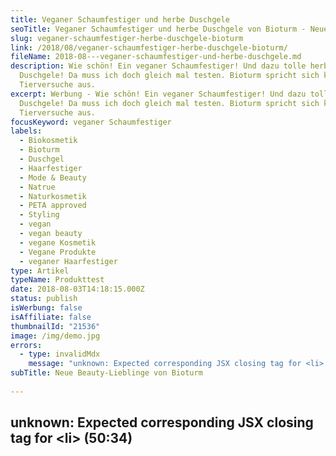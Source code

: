 ```yaml
---
title: Veganer Schaumfestiger und herbe Duschgele
seoTitle: Veganer Schaumfestiger und herbe Duschgele von Bioturm - Neue Beauty-Lieblinge
slug: veganer-schaumfestiger-herbe-duschgele-bioturm
link: /2018/08/veganer-schaumfestiger-herbe-duschgele-bioturm/
fileName: 2018-08---veganer-schaumfestiger-und-herbe-duschgele.md
description: Wie schön! Ein veganer Schaumfestiger! Und dazu tolle herbe
  Duschgele! Da muss ich doch gleich mal testen. Bioturm spricht sich klar gegen
  Tierversuche aus.
excerpt: Werbung - Wie schön! Ein veganer Schaumfestiger! Und dazu tolle herbe
  Duschgele! Da muss ich doch gleich mal testen. Bioturm spricht sich klar gegen
  Tierversuche aus.
focusKeyword: veganer Schaumfestiger
labels:
  - Biokosmetik
  - Bioturm
  - Duschgel
  - Haarfestiger
  - Mode & Beauty
  - Natrue
  - Naturkosmetik
  - PETA approved
  - Styling
  - vegan
  - vegan beauty
  - vegane Kosmetik
  - Vegane Produkte
  - veganer Haarfestiger
type: Artikel
typeName: Produkttest
date: 2018-08-03T14:18:15.000Z
status: publish
isWerbung: false
isAffiliate: false
thumbnailId: "21536"
image: /img/demo.jpg
errors:
  - type: invalidMdx
    message: "unknown: Expected corresponding JSX closing tag for <li> (50:34)"
subTitle: Neue Beauty-Lieblinge von Bioturm
  
---
```


## unknown: Expected corresponding JSX closing tag for &lt;li> (50:34)

<!--
_Werbung\*_

**Wisst Ihr, was ich gerne mag, wenn es so richtig heiß ist, wie im Moment?
Herbe und zugleich frische Duftnoten. Die neuen Duschgele von Bioturm sind da
eine gute Wahl für mich.**

Sie erreichten mich vor Kurzem in einem Päckchen zusammen mit dem neuen veganen
Haarfestiger. Schon seit ich vegan lebe, habe ich keinen mehr verwendet und ich
war sehr gespannt darauf, ihn auszuprobieren.

Er kommt in einer Recycling-fähigen Flasche ohne Treibgas. Was zuerst auffällt,
ist das hübsche Bioturm-Design, das ich auch schon von anderen Produkten kenne.
Der Hersteller hatte die schöne Idee, einige Flaschen und Tiegel mit Kunstwerken
zu bedrucken. Das Motiv auf der Flasche ist in diesem Fall ein polychromes
Wandmosaik aus Thailand.

## Veganer Schaumfestiger

![veganer Schaumfestiger](http://cardamonchai.com/wp-content/uploads/2018/08/43104110834_95d690bd02_z-1-400x300.jpg)

Ich habe mich für den Festiger mit leichtem Halt entschieden, es gibt auch noch
die Stufe "starker Halt". Außerdem ist auch ein veganes Haarspray neu im
Sortiment.

Vor dem Gebrauch muss man die Flasche schütteln und schon kann es losgehen. Ein
Pumphub ist für meine inzwischen nur noch Bob-langen Haare völlig ausreichend.

Der Duft ist angenehm und nicht aufdringlich. Ideal soll der Schaum besonders
für flexible Frisuren geeignet sein, also genau das Richtige für meine lockigen
Wuschelkopf. Neben Halt verspricht das Produkt außerdem Pflege. Für mehr Glanz
und Geschmeidigkeit sollen Extrakte aus Grünem Tee und Malve sorgen.

Wie bei allen Produkte von Bioturm, handelt es sich auch beim neuen
Schaumfestiger um kontrollierte Naturkosmetik. Farb- und Duftstoffe
synthetischer Herkunft, Silikone, PEG und Paraffinöl kommen darin nicht vor.

## Das hat mein Test ergeben:

Ich habe den Schaumfestiger kopfüber in meine Locken geknetet und ich finde, er
arbeitet sie schön heraus, ohne, dass sie zu gestylt wirken. Auch am Abend
fallen sie noch schön. Man muss nur ein bisschen aufpassen, dass man nicht zu
viel von dem Produkt verwendet, damit die Haare nicht beschwert werden.

![veganer Schaumfestiger](http://cardamonchai.com/wp-content/uploads/2018/08/43104109554_4d5ea7caf6_z-1-400x533.jpg)

Mein Fazit ist also auf jeden Fall positiv. Für mich ist der Schaum eine
willkommene Abwechslung zu meinem Salzwasserspray, das die Haare ja auf Dauer
sowieso etwas strohig macht. Die pflegenden Inhaltsstoffe können da auf jeden
Fall nicht schaden.

**<sub><small>Schaumfestiger (leichter Halt) - Inhaltsstoffe</small></sub>**
<small><sub>Wasser, Trinkalkohol, natürlicher Stylingkomplex, waschaktive
Aminosäure, Glycerin, Grüner Tee-Extrakt*, Malvenblüten-Extrakt*, hydrolysiertes
pflanzl. Protein, Fettsäureester auf pflanzl. Basis, Mischung nat. äth. Öle,
Zitronensäure, Natriumbenzoat, Inhaltsstoffe der nat. äth. Öle

- aus kontrolliert biologischem Anbau frei von Silikonen, synthetischen Duft-
  und Farbstoffen, PEG, Paraffinöl</sub></small>

## Die neuen Bioturm Duschgele

Was soll man zu den Duschgelen viel sagen: Mit den Düften hat Bioturm voll
meinen Geschmack getroffen. Beide Sorten erfrischen wirklich ganz toll. Sie
trocknen die Haut nicht aus und sind schön cremig.

Beide Gele enthalten Bio-Mandelmilch. Genau, wie auch das von mir getestete
[Mango-Duschgel](/2018/01/bioturm/), sind sie für häufiges Duschen gedacht und
somit perfekt für Sportler geeignet.

Im Moment kann ich gar nicht sagen, welches mein Favorit ist: Zitrone oder
Wachholder. Ich benutze sie einfach im Wechsel. Oder vielleicht einfach mal
gemischt? Immerhin die beiden Aromen zusammen ja mit anderen Grundlagen einen
weltberühmten [Longdrink](/2018/06/tom-yum-mule/). Doch ich schweife ab.

Das Zitronenduschgel duftet sommerlich und anregend. Die natürlichen
Zitrusaromen überfordern die Nase nicht und wirken auf keinen Fall zu fruchtig.

![veganer Schaumfestiger](http://cardamonchai.com/wp-content/uploads/2018/08/28884414977_24929262e6_z-1-400x300.jpg)

<small> \_\_<sub>

Wachholder ist hingegen etwas gediegener und wirkt auf mich entspannend. Der
Duft erinnert mich stark an einen Badezusatz, den ich mal eine Zeit lang
verwendet habe und sehr gerne mochte.

Vielleicht würden manche das Duschgel eher abends nach dem Sport verwenden und
die Zitronenvariante morgens vor dem Frühstück.

![veganer Schaumfestiger](http://cardamonchai.com/wp-content/uploads/2018/08/43772542812_72f23f49ef_z-1-400x300.jpg)

## Newcomer aus der Tube

Sie sind in den für den Hersteller typischen recylingfähigen Tuben abgefüllt und
kommen auch beim Versand ohne zusätzliche Umverpackung aus.

Insgesamt überzeugen mich die Bioturm Newcomer wieder sehr. Sie haben bei mir
definitiv einen Platz in der
[Ecke mit den Beauty-Lieblingen](/category/vegan-2/vegan-beauty/) verdient.

Da ich mich immer mehr mit Themen wie
[Nachhaltigkeit](/category/gesellschaft/klima-umweltschutz/), Müllvermeidung und
Umweltschutz beschäftige, habe ich persönlich mir im Anschluss an meinen Test
noch die Frage gestellt, ob es generell möglich ist, Styling-Produkte, wie
Haarspray und -Festiger in Glasflaschen zu verpacken.

## Was bringt die Zukunft?

![veganer Schaumfestiger](http://cardamonchai.com/wp-content/uploads/2018/08/42917272255_56ab253d51_z-1-400x300.jpg)

Was ich außerdem auf jeden Fall kaufen würde, sind feste Duschgele oder Seifen
in den beiden tollen Duftrichtungen. Mal sehen, was die Zukunft noch so bringt!
Ich würde mich freuen und bleibe auf jeden Fall weiter dran!

Insgesamt gefällt mir das Bioturm Konzept ziemlich gut. Alle drei Produkte aus
meinem Paket sind mit dem  _PeTA Cruelty Free And Vegan_ Label für vegane und
Tierleid-freie Waren sowie dem  _International Organic And Natural Cosmetics
Corporation_  Label für natürliche Biokosmetik ausgezeichnet.

## Klares Statement gegen Tierversuche

Gegen Tierversuche spricht sich das Unternehmen ganz klar aus. Aus diesem Grund
hat man sich gegen die Lieferung nach China entschieden. Dort sind Tierversuche
nach wie vor Vorschrift, bevor ein Produkt auf den Markt kommt.

Der Name "Bioturm" hat seinen Ursprung im Wasserturm, der sich auf dem
Firmengelände in Marienrachdorf im schönen Westerwald befindet. Der Turm steht
als Symbol für Vision, Stabilität und Schutz.

Nach ihrem Studium haben sich die beiden Töchter der Gründer Karin und Martin
Evers ihren Eltern angeschlossen. Auch sie bringen ihre Ideen und ihren
Wissensschatz in das inzwischen 15-jährige Familienunternehmen mit ein.

8.  August 2018

## Nachtrag - Statement von Bioturm zum Thema nachhaltige Verpackungen

Gestern habe ich von Bioturm eine E-Mail erhalten, über die mich sehr gefreut
habe. Lest sie am besten selbst:

<blockquote>Liebe Anne,
Du sprichst in Deinem Artikel auch das Thema Nachhaltigkeit an. Das liegt natürlich auch uns sehr am Herzen und so richten wir auch in Bezug auf unsere Rohstoffe immer unseren Fokus darauf. Es ist nur sehr schwierig, eine andere Verpackung als Plastik einzusetzen. Kunststoff stellt die hauptsächliche Verpackungsart für Kosmetikprodukte dar. In den meisten Fällen in Form von PE, PP oder einer Mischung aus beidem. Kunststoff hat den Vorteil, dass er leicht ist, flexibel und bruchsicher und sich somit für Tiegel, Tuben und Flaschenprodukte eignet. Über den Grünen Punkt kann er gut recycelt werden.
Glas ist keine gute Alternative, da hier Bruchgefahr im Bad besteht und es sehr viel schwerer beim Transport ist (der Treibstoffverbrauch bei der Fracht steigt). Auch müsste das Produkt zusätzlich vor Sonneneinstrahlung geschützt werden - Jede Flasche bräuchte also eine Faltschachtel oder müsste dunkel eingefärbt werden. Beim Transport müsste das Glas auch gut geschützt werden, was zusätzlichen Verpackungsmüll bedeuten würde.

### Eine Metallverpackung müsste auch mit Kunststoff beschichtet werden, damit man sie für Kosmetik verwenden kann. Es bestünde sonst Korrosionsgefahr. Eine solche Verpackung würde auch über den Grünen Punkt recycelt.

Bio-Kunststoff ist für uns auch keine befriedigende Alternative. Er würde auch
über den Grünen Punkt recycelt, aber er wird zum Teil aus pflanzlichen Quellen
gewonnen, die auch als Nahrungsmittel dienen können. Hierfür gehen also
Anbaugebiete verloren, die eigentlich für die Nahrungsmittelproduktion genutzt
werden könnten. Wir schauen uns nach alternativen Verpackungen um, aber diese
müssen eben auch wirklich alle wichtigen Kriterien erfüllen: das Produkt muss
fest verschließbar, möglichst leicht und vor Licht geschützt sein. Auch darf es
keine eigenen Stoffe an das Produkt abgeben. Unsere Verpackungen sind
lebensmittelecht und enthalten nachweislich keine Weichmacher. Wir können davon
ausgehen, dass hier weder Stoffe aus dem Kunststoff in das Produkt diffundieren,
noch das Produkt durch den Kunststoff diffundieren kann. Dies müsste eine neue
Verpackung natürlich auch erfüllen. Das ist also alles nicht ganz so einfach.
Wir hoffen, dass Du Verständnis dafür hast, dass wir eine Veränderung der
Verpackung erst einmal nicht umsetzen können, aber wir bleiben dran...

</blockquote>

Das klingt doch schon mal sehr gut, oder? Ich bleibe auf jeden Fall auch dran
und werde weiter berichten!

<pre> [Mehr über Bioturm erfahrt Ihr hier](/2018/01/bioturm/) </pre>

<pre> [Mehr über Naturkosmetik gibt es hier](/2018/03/vegane-kosmetik-und-naturkosmetik/) </pre>

- _Hinweis: Dieser Beitrag enthält Werbung. Der Inhalt und meine Meinung wurden
  dadurch nicht beeinflusst. Infos zum Thema Werbekennzeichnung in meinem Blog
  findet Ihr auf meiner [Transparenz-Seite](/werbung/). _

Vielen Dank an Bioturm für die freundliche Zurverfügungstellung der Produkte!
[Hier gehts zur Homepage](https://www.bioturm.de/).

-->

  